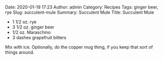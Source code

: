 Date: 2020-01-19 17:23
Author: admin
Category: Recipes
Tags: ginger beer, rye
Slug: succulent-mule
Summary: Succulent Mule
Title: Succulent Mule

* 1 1/2 oz. rye
* 3 1/2 oz. ginger beer
* 1/2 oz. Maraschino
* 3 dashes grapefruit bitters

Mix with ice. Optionally, do the copper mug thing, if you keep that sort of things around.


